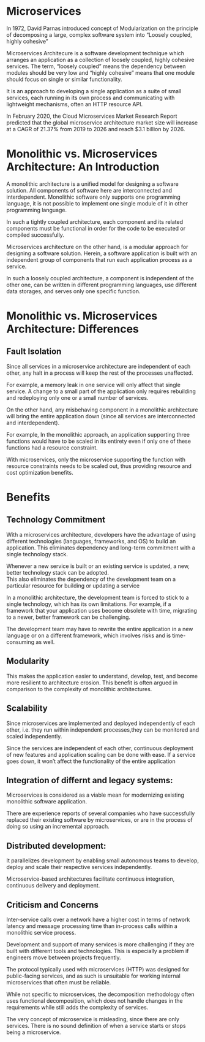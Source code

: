 # Microservices 

In 1972, David Parnas  introduced concept of Modularization  on the 
principle of decomposing a large, complex software system into “Loosely 
coupled, highly cohesive”

Microservices Architecure  is a software development technique  which arranges an application as a collection of loosely coupled,  highly cohesive services.
 The term, “loosely coupled” means the dependency between modules should be very low and “highly cohesive” means that one module should focus on single or similar functionality.

It  is an approach to developing a single application as a suite of small services, each running in its own process and communicating with lightweight mechanisms,  often an HTTP resource API.

In February 2020, the Cloud Microservices Market Research Report predicted that the global microservice architecture market size
 will increase at a CAGR of 21.37% from 2019 to 2026 and reach  $3.1 billion by 2026.

# Monolithic vs. Microservices Architecture: An Introduction

A  monolithic architecture  is a unified model for designing a software solution. All components of software here are interconnected and interdependent.
Monolithic software only supports one programming language, it is not possible to implement one single module of it in other programming language.

In such a tightly coupled architecture, each component and its related components must be functional in order for the code to be executed or compiled successfully.

Microservices architecture  on the other hand, is a modular approach for designing a software solution.
Herein, a software application is built with an independent group of components that run each application process as a service.
 
In such a loosely coupled architecture, a component is independent of the other one, can be written in different programming languages,  use different data storages, and serves only one specific function.


# Monolithic vs. Microservices Architecture: Differences

## Fault Isolation

Since all services in a microservice architecture are independent of each other, any halt in a process will keep the rest of the processes unaffected.	

For example, a memory leak in one service will only affect that single service. A change to a small part of the application only requires rebuilding and redeploying only one or a small number of services.

On the other hand, any misbehaving component in a monolithic architecture will bring the entire application down (since all services are interconnected and interdependent).

For example, In the monolithic approach, an application supporting three functions would have to be scaled in its entirety even if only one of these functions had a resource constraint.

With microservices, only the microservice supporting the function with resource constraints needs to be scaled out, thus providing resource and cost optimization benefits.


# Benefits

## Technology Commitment

With a microservices architecture, developers have the advantage of using different technologies (languages, frameworks, and OS) to build an application.
This eliminates dependency and long-term commitment with a single technology stack.

Whenever a new service is built or an existing service is updated, a new, better technology stack can be adopted.					     
This also eliminates the dependency of the development team on a particular resource for building or updating a service

In a monolithic architecture, the development team is forced to stick to a single technology, which has its own limitations.
For example, if a framework that your application uses become obsolete with time, migrating to a newer, better framework can be challenging.

The development team may have to rewrite the entire application in a new language or on a different framework, which involves risks			 and is time-consuming as well.  

## Modularity

This makes the application easier to understand, develop, test, and become more resilient to architecture erosion.				     This benefit is often argued in comparison to the complexity of monolithic architectures.
## Scalability

Since microservices are implemented and deployed independently of each other, i.e. they run within independent processes,they can be monitored and scaled independently.

Since the services are independent of each other, continuous deployment of new features and application scaling can be done with ease.
If a service goes down, it won’t affect the functionality of the entire application

## Integration of differnt and legacy systems:

Microservices is considered as a viable mean for modernizing existing monolithic software application.

There are experience reports of several companies who have successfully replaced  their existing software by microservices, or are in the process of doing so using  an incremental approach.

## Distributed development:

It parallelizes development by enabling small autonomous teams to develop, deploy and scale their respective services independently.

Microservice-based architectures facilitate continuous integration, continuous delivery and deployment.
 

## Criticism and Concerns

Inter-service calls over a network have a higher cost in terms of network latency and message processing time than in-process calls within a monolithic service process.

Development and support of many services is more challenging if they are built with different tools and technologies. This is especially a problem if engineers move between projects frequently.

The protocol typically used with microservices (HTTP) was designed for public-facing services, and as such is unsuitable for working internal microservices that often must be reliable.

While not specific to microservices, the decomposition methodology often uses functional decomposition, which does not handle changes in the requirements while still adds the complexity of services.

The very concept of microservice is misleading, since there are only services. There is no sound definition of when a service starts or stops being a microservice.
